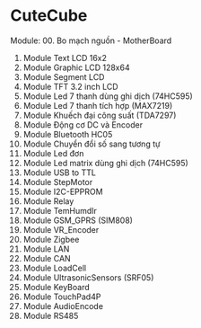 # CuteCube

Module:
00. Bo mạch nguồn - MotherBoard
01. Module Text LCD 16x2
02. Module Graphic LCD 128x64
03. Module Segment LCD
04. Module TFT 3.2 inch LCD
05. Module Led 7 thanh dùng ghi dịch (74HC595)
06. Module Led 7 thanh tích hợp (MAX7219)
07. Module Khuếch đại công suất (TDA7297)
08. Module Động cơ DC và Encoder
09. Module Bluetooth HC05
10. Module Chuyển đổi số sang tương tự
11. Module Led đơn
12. Module Led matrix dùng ghi dịch (74HC595)
13. Module USB to TTL
14. Module StepMotor
15. Module I2C-EPPROM
16. Module Relay
17. Module TemHumdIr
18. Module GSM_GPRS (SIM808)
19. Module VR_Encoder
20. Module Zigbee
21. Module LAN
22. Module CAN
23. Module LoadCell
24. Module UltrasonicSensors (SRF05)
25. Module KeyBoard
26. Module TouchPad4P
27. Module AudioEncode
28. Module RS485
